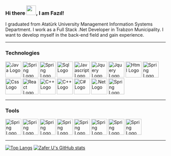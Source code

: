 ### Hi there <img src="https://raw.githubusercontent.com/MartinHeinz/MartinHeinz/master/wave.gif" width="30px">, I am Fazıl!


I graduated from Atatürk University Management Information Systems Department. I work as a Full Stack .Net Developer in Trabzon Municipality. I want to develop myself in the back-end field and gain experience.

---

### Technologies

<span>
<img src="https://cdn.worldvectorlogo.com/logos/java-4.svg" alt="Java Logo" width="50" height="50"/> 
<img src="https://cdn.worldvectorlogo.com/logos/spring-3.svg" alt="Spring Logo" width="50" height="50"/> 
<img src="https://cdn.worldvectorlogo.com/logos/oracle-6.svg" alt="Spring Logo" width="50" height="50"/> 
<img src="https://cdn.worldvectorlogo.com/logos/mysql-6.svg" alt="Sql Logo" width="50" height="50"/> 
<img src="https://cdn.worldvectorlogo.com/logos/logo-javascript.svg" alt="Javascript Logo" width="50" height="50"/> 
<img src="https://cdn.worldvectorlogo.com/logos/jquery-2.svg" alt="Jquery Logo" width="50" height="50"/> 
<img src="https://cdn.jsdelivr.net/gh/devicons/devicon/icons/nodejs/nodejs-original-wordmark.svg" alt="Jquery Logo" width="50" height="50"/> 
<img src="https://cdn.worldvectorlogo.com/logos/html-1.svg" alt="Html Logo" width="50" height="50"/> 
<img src="https://cdn.worldvectorlogo.com/logos/css-3.svg" alt="Spring Logo" width="50" height="50"/> 
<img src="https://cdn.worldvectorlogo.com/logos/bootstrap-4.svg" alt="Css Logo" width="50" height="50"/> 
<img src="https://cdn.worldvectorlogo.com/logos/react-2.svg" alt="React Logo" width="50" height="50"/> 
<img src="https://cdn.jsdelivr.net/gh/devicons/devicon/icons/c/c-original.svg" alt="C++ Logo" width="50" height="50"/> 
<img src="https://cdn.worldvectorlogo.com/logos/c.svg" alt="C++ Logo" width="50" height="50"/> 
<img src="https://cdn.worldvectorlogo.com/logos/c--4.svg" alt="C# Logo" width="50" height="50"/> 
<img src="https://cdn.jsdelivr.net/gh/devicons/devicon/icons/dot-net/dot-net-plain-wordmark.svg" alt=".Net Logo" width="50" height="50"/> 
<img src="https://cdn.worldvectorlogo.com/logos/python-4.svg" alt="Spring Logo" width="50" height="50"/> 
</span>

---
### Tools

<span>
<img src="https://cdn.worldvectorlogo.com/logos/eclipse-11.svg" alt="Spring Logo" width="50" height="50"/> 
<img src="https://cdn.worldvectorlogo.com/logos/intellij-idea-1.svg" alt="Spring Logo" width="50" height="50"/> 
<img src="https://cdn.worldvectorlogo.com/logos/visual-studio-code-1.svg" alt="Spring Logo" width="50" height="50"/> 
<img src="https://cdn.worldvectorlogo.com/logos/visual-studio-2013.svg" alt="Spring Logo" width="50" height="50"/> 
<img src="https://cdn.worldvectorlogo.com/logos/webstorm-icon.svg" alt="Spring Logo" width="50" height="50"/> 
<img src="https://cdn.worldvectorlogo.com/logos/pycharm-1.svg" alt="Spring Logo" width="50" height="50"/> 
<img src="https://cdn.worldvectorlogo.com/logos/postman.svg" alt="Spring Logo" width="50" height="50"/> 
<img src="https://cdn.worldvectorlogo.com/logos/python-4.svg" alt="Spring Logo" width="50" height="50"/> 
</span>

---
<!-- workflows https://ichi.pro/tr/kickass-github-profil-sayfasi-nasil-olusturulur-87625390734948 -->

[![Top Langs](https://github-readme-stats.vercel.app/api/top-langs/?username=zaferuzun&hide=java,html,css&theme=radical)](https://github.com/anuraghazra/github-readme-stats)
[![Zafer U's GitHub stats](https://github-readme-stats.vercel.app/api?username=zaferuzun&theme=radical)](https://github.com/anuraghazra/github-readme-stats)
